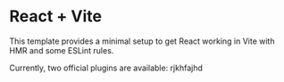 # React + Vite

This template provides a minimal setup to get React working in Vite with HMR and some ESLint rules.

Currently, two official plugins are available:
rjkhfajhd